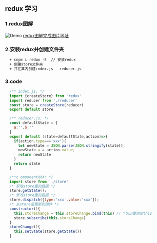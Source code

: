 ## redux 学习
### 1.redux图解
  ![Demo](https://jspang.com/images/redux_flow.png)
  [redux图解完成图片地址](https://jspang.com/images/redux_flow.png)

### 2.安装redux并创建文件夹

```diff
  + cnpm i redux -S  // 安装redux
  + 创建store文件夹
  + 并在其内创建index.js   reducer.js
```
### 3.code
```js
  /** index.js: */
  import {createStore} from 'redux'
  import reducer from './reducer'
  const store = createStore(reducer)
  export default store

  /** reducer.js: */
  const defaultState = {
    a:'',b:''
  }
  export default (state=defaultState,action)=>{
    if(action.type==='xxx'){
      let newState = JSON.parse(JSON.stringify(state));
      newState.a = action.value;
      return newState
    }
    return state
  }

  /**c omponentXXX: */
  import store from './store'
  /* 获取store里的数据 */
  store.getState();
  /* 修改store里的数据 */
  store.dispatch({type:'xxx',value:'xxx'});
  /* 从store里更新到组件 */
  constructor(){
    this.storeChange = this.storeChange.bind(this) // *切记要绑定this
    store.subscribe(this.storeChange)
  }
  storeChange(){
    this.setState(store.getState())
  }
```

